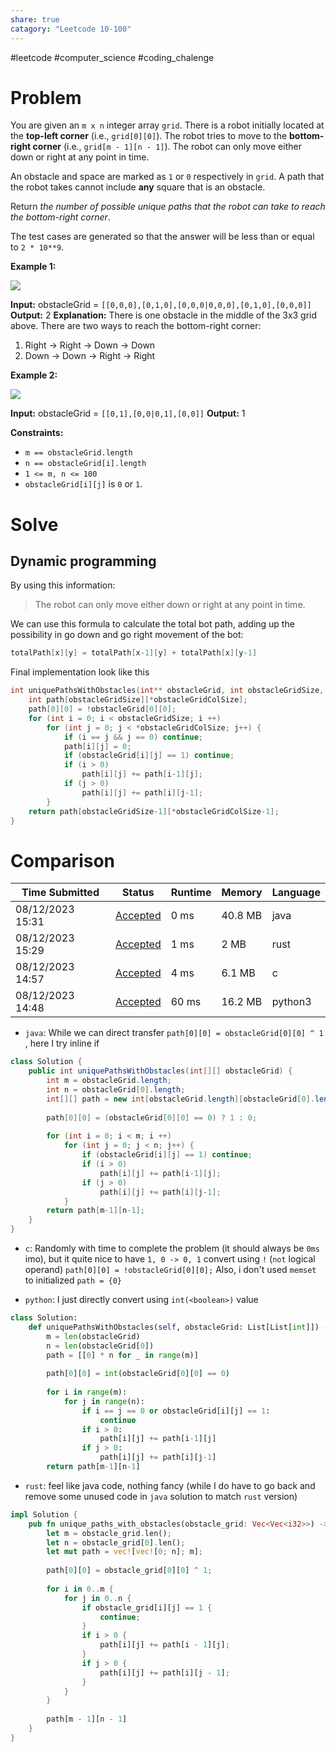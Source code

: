 ```yaml
---
share: true
catagory: "Leetcode 10-100"
---
```

#leetcode #computer_science #coding_chalenge

# Problem

You are given an `m x n` integer array `grid`. There is a robot initially located at the **top-left corner** (i.e., `grid[0][0]`). The robot tries to move to the **bottom-right corner** (i.e., `grid[m - 1][n - 1]`). The robot can only move either down or right at any point in time.

An obstacle and space are marked as `1` or `0` respectively in `grid`. A path that the robot takes cannot include **any** square that is an obstacle.

Return _the number of possible unique paths that the robot can take to reach the bottom-right corner_.

The test cases are generated so that the answer will be less than or equal to `2 * 10**9`.

**Example 1:**

![](https://assets.leetcode.com/uploads/2020/11/04/robot1.jpg)

**Input:** obstacleGrid = `[[0,0,0],[0,1,0],[0,0,0|0,0,0],[0,1,0],[0,0,0]]`
**Output:** 2
**Explanation:** There is one obstacle in the middle of the 3x3 grid above.
There are two ways to reach the bottom-right corner:
1. Right -> Right -> Down -> Down
2. Down -> Down -> Right -> Right

**Example 2:**

![](https://assets.leetcode.com/uploads/2020/11/04/robot2.jpg)

**Input:** obstacleGrid = `[[0,1],[0,0|0,1],[0,0]]`
**Output:** 1

**Constraints:**

- `m == obstacleGrid.length`
- `n == obstacleGrid[i].length`
- `1 <= m, n <= 100`
- `obstacleGrid[i][j]` is `0` or `1`.
# Solve

## Dynamic programming
By using this information: 
>The robot can only move either down or right at any point in time.

We can use this formula to calculate the total bot path, adding up the possibility in go down and go right movement of the bot:
```c
totalPath[x][y] = totalPath[x-1][y] + totalPath[x][y-1] 
```

Final implementation look like this
```c
int uniquePathsWithObstacles(int** obstacleGrid, int obstacleGridSize, int* obstacleGridColSize){
    int path[obstacleGridSize][*obstacleGridColSize];
    path[0][0] = !obstacleGrid[0][0];
    for (int i = 0; i < obstacleGridSize; i ++)
        for (int j = 0; j < *obstacleGridColSize; j++) {
            if (i == j && j == 0) continue;
            path[i][j] = 0;
            if (obstacleGrid[i][j] == 1) continue;
            if (i > 0)
                path[i][j] += path[i-1][j];
            if (j > 0)
                path[i][j] += path[i][j-1];
        }
    return path[obstacleGridSize-1][*obstacleGridColSize-1];
}
```

# Comparison

|Time Submitted|Status|Runtime|Memory|Language|
|---|---|---|---|---|
|08/12/2023 15:31|[Accepted](https://leetcode.com/submissions/detail/1019095537/)|0 ms|40.8 MB|java|
|08/12/2023 15:29|[Accepted](https://leetcode.com/submissions/detail/1019094188/)|1 ms|2 MB|rust|
|08/12/2023 14:57|[Accepted](https://leetcode.com/submissions/detail/1019074763/)|4 ms|6.1 MB|c|
|08/12/2023 14:48|[Accepted](https://leetcode.com/submissions/detail/1019069066/)|60 ms|16.2 MB|python3|

- `java`: While we can direct transfer  `path[0][0] = obstacleGrid[0][0] ^ 1` , here I try inline if
```java
class Solution {
    public int uniquePathsWithObstacles(int[][] obstacleGrid) {
        int m = obstacleGrid.length;
        int n = obstacleGrid[0].length;
        int[][] path = new int[obstacleGrid.length][obstacleGrid[0].length];
        
        path[0][0] = (obstacleGrid[0][0] == 0) ? 1 : 0;
        
        for (int i = 0; i < m; i ++)
            for (int j = 0; j < n; j++) {
                if (obstacleGrid[i][j] == 1) continue;
                if (i > 0)
                    path[i][j] += path[i-1][j];
                if (j > 0)
                    path[i][j] += path[i][j-1];
            }
        return path[m-1][n-1];
    }
}
```

- `c`: Randomly with time to complete the problem (it should always be `0ms` imo), but it quite nice to have `1, 0 -> 0, 1` convert using `!` (`not` logical operand) `path[0][0] = !obstacleGrid[0][0];` Also, i don't used `memset` to initialized `path = {0}`  

- `python`: I just directly convert using `int(<boolean>)` value
```python
class Solution:
    def uniquePathsWithObstacles(self, obstacleGrid: List[List[int]]) -> int:
        m = len(obstacleGrid)
        n = len(obstacleGrid[0])
        path = [[0] * n for _ in range(m)]
        
        path[0][0] = int(obstacleGrid[0][0] == 0)
        
        for i in range(m):
            for j in range(n):
                if i == j == 0 or obstacleGrid[i][j] == 1:
                    continue
                if i > 0:
                    path[i][j] += path[i-1][j]
                if j > 0:
                    path[i][j] += path[i][j-1]
        return path[m-1][n-1]
```

- `rust`: feel like java code, nothing fancy (while I do have to go back and remove some unused code in `java` solution to match `rust` version)
```rust
impl Solution {
    pub fn unique_paths_with_obstacles(obstacle_grid: Vec<Vec<i32>>) -> i32 {
        let m = obstacle_grid.len();
        let n = obstacle_grid[0].len();
        let mut path = vec![vec![0; n]; m];
        
        path[0][0] = obstacle_grid[0][0] ^ 1;
        
        for i in 0..m {
            for j in 0..n {
                if obstacle_grid[i][j] == 1 {
                    continue;
                }
                if i > 0 {
                    path[i][j] += path[i - 1][j];
                }
                if j > 0 {
                    path[i][j] += path[i][j - 1];
                }
            }
        }
        
        path[m - 1][n - 1]
    }
}
```